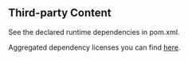 ## Third-party Content

See the declared runtime dependencies in pom.xml.

Aggregated dependency licenses you can find [here](edge-epp/src/main/resources/licenses.xml).